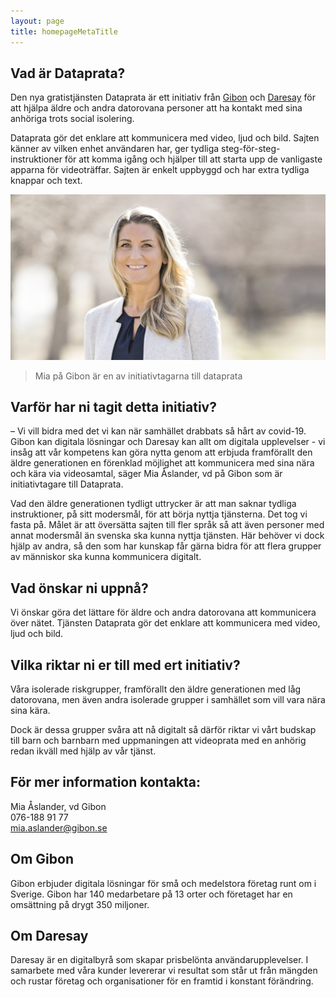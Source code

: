 ```yaml
---
layout: page
title: homepageMetaTitle
---
```


## Vad är Dataprata?

Den nya gratistjänsten Dataprata är ett initiativ från [Gibon](https://www.gibon.se) och [Daresay](https://daresay.co)
för att hjälpa äldre och andra datorovana personer att ha kontakt med sina anhöriga trots social isolering.

Dataprata gör det enklare att kommunicera med video, ljud och bild. Sajten känner av vilken enhet användaren har, ger tydliga steg-för-steg-instruktioner
för att komma igång och hjälper till att starta upp de vanligaste apparna för videoträffar. Sajten är enkelt uppbyggd och har extra tydliga knappar och text.

![Mia på Gibon](mia-gibon.jpg "Mia CEO på Gibon")

> Mia på Gibon är en av initiativtagarna till dataprata

## Varför har ni tagit detta initiativ?

&ndash; Vi vill bidra med det vi kan när samhället drabbats så hårt av covid-19. Gibon kan digitala lösningar och Daresay kan allt om digitala upplevelser - vi insåg att vår kompetens kan göra nytta genom att erbjuda framförallt den äldre generationen en förenklad möjlighet att kommunicera med sina nära och kära via videosamtal, säger Mia Åslander, vd på Gibon som är initiativtagare till Dataprata.

Vad den äldre generationen tydligt uttrycker är att man saknar tydliga instruktioner, på sitt modersmål, för att börja nyttja tjänsterna. Det tog vi fasta på. Målet är att översätta sajten till fler språk så att även personer med annat modersmål än svenska ska kunna nyttja tjänsten. Här behöver vi dock hjälp av andra, så den som har kunskap får gärna bidra för att flera grupper av människor ska kunna kommunicera digitalt.

## Vad önskar ni uppnå?

Vi önskar göra det lättare för äldre och andra datorovana att kommunicera över nätet. Tjänsten Dataprata gör det enklare att kommunicera med video, ljud och bild.

## Vilka riktar ni er till med ert initiativ?

Våra isolerade riskgrupper, framförallt den äldre generationen med låg datorovana, men även andra isolerade grupper i samhället som vill vara nära sina kära.

Dock är dessa grupper svåra att nå digitalt så därför riktar vi vårt budskap till barn och barnbarn med uppmaningen att videoprata med en anhörig redan ikväll med hjälp av vår tjänst.

## För mer information kontakta:

Mia Åslander, vd Gibon <br/>
076-188 91 77<br/>
mia.aslander@gibon.se

## Om Gibon

Gibon erbjuder digitala lösningar för små och medelstora företag runt om i Sverige. Gibon har 140 medarbetare på 13 orter och företaget har en omsättning på drygt 350 miljoner.

## Om Daresay

Daresay är en digitalbyrå som skapar prisbelönta användarupplevelser. I samarbete med våra kunder levererar vi resultat som står ut från mängden och rustar företag och organisationer för en framtid i konstant förändring.
